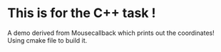 # This is for the C++ task !
A demo derived from Mousecallback which prints out the coordinates!
Using cmake file to build it.


